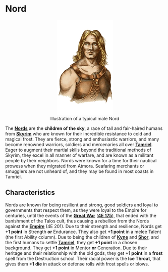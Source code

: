 # Nord

<div class="amrnth-img-box">
	<figure>
		<center><img src="/uploads/images/races/nord.png" height="300" alt="Nord">
		<figcaption class="amrnth-img-cap">Illustration of a typical male Nord</figcaption></center>
	</figure>
</div>

The **[Nords](https://en.uesp.net/wiki/Lore:Nord)** are the **children of the sky**, a race of tall and fair-haired humans from **[Skyrim](https://en.uesp.net/wiki/Lore:Skyrim)** who are known for their incredible resistance to cold and magical frost. They are fierce, strong and enthusiastic warriors, and many become renowned warriors, soldiers and mercenaries all over **[Tamriel](https://en.uesp.net/wiki/Lore:Tamriel)**. Eager to augment their martial skills beyond the traditional methods of Skyrim, they excel in all manner of warfare, and are known as a militant people by their neighbors. Nords were known for a time for their nautical prowess when they migrated from Atmora. Seafaring merchants or smugglers are not unheard of, and they may be found in most coasts in Tamriel.

## Characteristics
Nords are known for being resilient and strong, good soldiers and loyal to governments that respect them, as they were loyal to the Empire for centuries, until the events of the **[Great War](https://en.uesp.net/wiki/Lore:Great_War)** (**[4E 175](https://en.uesp.net/wiki/Lore:Fourth_Era)**), that ended with the banishment of the Talos cult, thus causing a rebellion from the Nords against the **[Empire](https://en.uesp.net/wiki/Lore:Empire)** (4E 201). Due to their strength and resilience, Nords get **+1 point** in Strength **or** Endurance. They also get **+1 point** in a melee Talent (the first Ability column). Due to being the children of **[Kyne](https://en.uesp.net/wiki/Lore:Kyne)** and **[Shor](https://en.uesp.net/wiki/Lore:Shor)**, and the first humans to settle **[Tamriel](https://en.uesp.net/wiki/Lore:Tamriel)**, they get **+1 point** in a chosen background. They get **+1 point** in Mentor **or** Generation. Due to their heritage and their relationship with the old gods, they get **+1 point** in a **frost** spell from the Destruction school. Their racial power is the **Ice Throat**, that gives them **+1 die** in attack or defense rolls with frost spells or blows.
